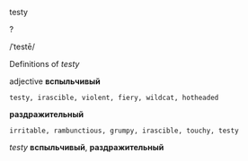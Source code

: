 testy

?

/ˈtestē/

Definitions of _testy_

adjective
**вспыльчивый**

    testy, irascible, violent, fiery, wildcat, hotheaded
**раздражительный**

    irritable, rambunctious, grumpy, irascible, touchy, testy

_testy_
**вспыльчивый**, **раздражительный**
